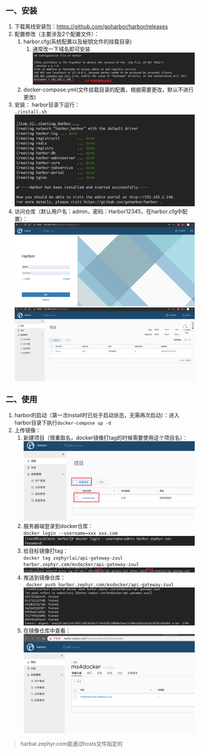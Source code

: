 ## 一、安装
1. 下载离线安装包：https://github.com/goharbor/harbor/releases  
1. 配置修改（主要涉及2个配置文件）：
    1. harbor.cfg(系统配置以及秘钥文件的挂载目录)
        1. 通常改一下域名即可安装  
            ![image text](images/docker-harbor01.png)
    1. docker-compose.yml(文件挂载目录的配置，根据需要更改，默认不进行更改)
1. 安装：
    harbor目录下运行：  
    ```./install.sh```  
    ![image text](images/docker-harbor02.png)
1. 访问仓库（默认用户名：admin，密码：Harbor12345，在harbor.cfg中配置）： 
    ![image text](images/docker-harbor03.png)  
    ![image text](images/docker-harbor04.png)
## 二、使用
1. harbor的启动（第一次install时已处于启动状态，无需再次启动）：进入harbor目录下执行```docker-compose up -d```  
1. 上传镜像：
    1. 新建项目（慎重取名，docker镜像打tag的时候需要使用这个项目名）：  
        ![image text](images/docker-harbor05.png)
    1. 服务器端登录到docker仓库：   
        ```docker login --username=xxx xxx.com```   
        ![image text](images/docker-harbor06.png)
    1. 给目标镜像打tag：  
        ```docker tag zephyrlai/api-gateway-zuul harbor.zephyr.com/msdocker/api-gateway-zuul```  
        ![image text](images/docker-harbor07.png)
    1. 推送到镜像仓库：  
        ``` docker push harbor.zephyr.com/msdocker/api-gateway-zuul```  
        ![image text](images/docker-harbor08.png)  
    1. 在镜像仓库中查看：  
        ![image text](images/docker-harbor09.png)    

> harbar.zephyr.com是通过hosts文件指定的



